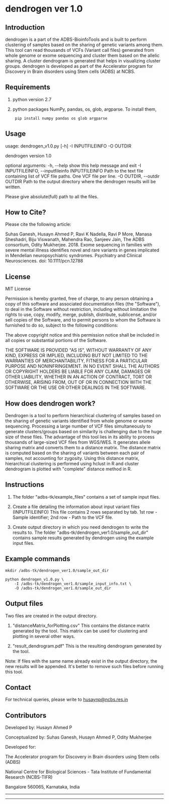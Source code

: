 # dendrogen ver 1.0 

## Introduction

dendrogen is a part of the ADBS-BioinfoTools and is built to perform clustering of samples based on the sharing of genetic variants among them. This tool can read thousands of VCFs (Variant call files) generated from whole genome or exome sequencing and cluster them based on the allelic sharing. A cluster dendrogram is generated that helps in visualizing cluster groups. dendrogen is developed as part of the Accelerator program for Discovery in Brain disorders using Stem cells (ADBS) at NCBS. 



## Requirements

1. python version 2.7
2. python packages NumPy, pandas, os, glob, argparse. To install them,  

		pip install numpy pandas os glob argparse



## Usage

usage: dendrogen_v1.0.py [-h] -I INPUTFILEINFO -O OUTDIR

dendrogen version 1.0

optional arguments:
  -h, --help            show this help message and exit
  -I INPUTFILEINFO, --inputfileinfo INPUTFILEINFO
                        Path to the text file containing list of VCF file
                        paths. One VCF file per line.
  -O OUTDIR, --outdir OUTDIR
                        Path to the output directory where the dendrogen
                        results will be written.

Please give absolute(full) path to all the files. 



## How to Cite?

Please cite the following article:

Suhas Ganesh,  Husayn Ahmed P,  Ravi K Nadella, Ravi P More, Manasa Sheshadri, Biju Viswanath, Mahendra Rao, Sanjeev Jain, The ADBS consortium, Odity Mukherjee. 2018. Exome sequencing in families with severe mental illness identifies novel and rare variants in genes implicated in Mendelian neuropsychiatric syndromes. Psychiatry and Clinical Neurosciences. doi: 10.1111/pcn.12788



## License

MIT License

Permission is hereby granted, free of charge, to any person obtaining a copy
of this software and associated documentation files (the "Software"), to deal
in the Software without restriction, including without limitation the rights
to use, copy, modify, merge, publish, distribute, sublicense, and/or sell
copies of the Software, and to permit persons to whom the Software is
furnished to do so, subject to the following conditions:

The above copyright notice and this permission notice shall be included in all
copies or substantial portions of the Software.

THE SOFTWARE IS PROVIDED "AS IS", WITHOUT WARRANTY OF ANY KIND, EXPRESS OR
IMPLIED, INCLUDING BUT NOT LIMITED TO THE WARRANTIES OF MERCHANTABILITY,
FITNESS FOR A PARTICULAR PURPOSE AND NONINFRINGEMENT. IN NO EVENT SHALL THE
AUTHORS OR COPYRIGHT HOLDERS BE LIABLE FOR ANY CLAIM, DAMAGES OR OTHER
LIABILITY, WHETHER IN AN ACTION OF CONTRACT, TORT OR OTHERWISE, ARISING FROM,
OUT OF OR IN CONNECTION WITH THE SOFTWARE OR THE USE OR OTHER DEALINGS IN THE
SOFTWARE.



## How does dendrogen work?

Dendrogen is a tool to perform hierarchical clustering of samples based on the sharing of genetic variants identified from whole genome or exome sequencing. Processing a large number of VCF files simultaneously to generate clusters/groups based on similarity is challenging due to the huge size of these files. The advantage of this tool lies in its ability to process thousands of large-sized VCF files from WGS/WES. It generates allele sharing matrix and converts them to a distance matrix. The distance matrix is computed based on the sharing of variants between each pair of samples, not accounting for zygosity. Using this distance matrix, hierarchical clustering is performed using hclust in R and cluster dendrogram is plotted with "complete" distance method in R.



## Instructions

1. The folder "adbs-tk/example_files" contains a set of sample input files. 

2. Create a file detailing the information about input variant files (INPUTFILEINFO)
	This file contains 2 rows separated by tab. 1st row - Sample identifier; 2nd row - Path to the VCF file. 

3. Create output directory in which you need dendrogen to write the results to. The folder "adbs-tk/dendrogen_ver1.0/sample_out_dir" contains sample results generated by dendrogen using the example input files.



## Example commands

	mkdir /adbs-tk/dendrogen_ver1.0/sample_out_dir

	python dendrogen_v1.0.py \
		-I /adbs-tk/dendrogen_ver1.0/sample_input_info.txt \
		-O /adbs-tk/dendrogen_ver1.0/sample_out_dir



## Output files

Two files are created in the output directory.
1. "distanceMatrix_forPlotting.csv"
This contains the distance matrix generated by the tool. This matrix can be used for clustering and plotting in several other ways.

2. "result_dendrogram.pdf"
This is the resulting dendrogram generated by the tool.

Note: If files with the same name already exist in the output directory, the new results will be appended. It's better to remove such files before running this tool.



## Contact

For technical queries, please write to husaynp@ncbs.res.in



## Contributors

Developed by: Husayn Ahmed P 

Conceptualized by: Suhas Ganesh, Husayn Ahmed P, Odity Mukherjee

Developed for:

The Accelerator program for Discovery in Brain disorders using Stem cells (ADBS)

National Centre for Biological Sciences - Tata Institute of Fundamental Research (NCBS-TIFR)

Bangalore 560065, Karnataka, India



****
****
